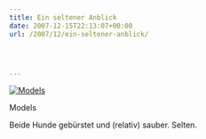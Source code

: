 ```yaml
---
title: Ein seltener Anblick
date: 2007-12-15T22:13:07+00:00
url: /2007/12/ein-seltener-anblick/




---
```

<div class="flickr">
  <a href="http://www.flickr.com/photos/schreibblogade/2115117642/" title="Models"><img src="//farm3.static.flickr.com/2040/2115117642_216bd15463.jpg" alt="Models" /></a></p>

  <p>
    Models
  </p>
</div>

Beide Hunde gebürstet und (relativ) sauber. Selten.
